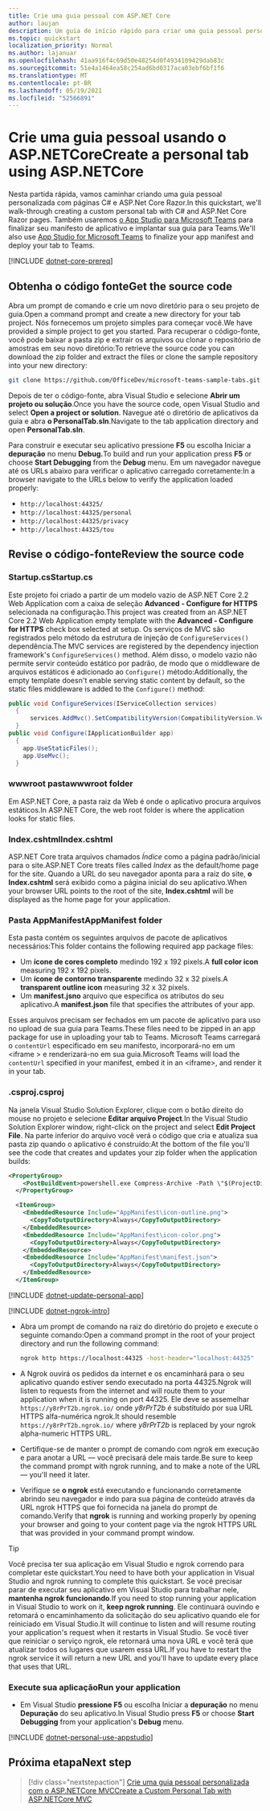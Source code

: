 ```yaml
---
title: Crie uma guia pessoal com ASP.NET Core
author: laujan
description: Um guia de início rápido para criar uma guia pessoal personalizada com ASP.NET Core.
ms.topic: quickstart
localization_priority: Normal
ms.author: lajanuar
ms.openlocfilehash: 41aa916f4c69d50e48254d0f4934109429dab83c
ms.sourcegitcommit: 51e4a1464ea58c254ad6bd0317aca03ebf6bf1f6
ms.translationtype: MT
ms.contentlocale: pt-BR
ms.lasthandoff: 05/19/2021
ms.locfileid: "52566891"
---
```

# <a name="create-a-personal-tab-using-aspnetcore"></a><span data-ttu-id="ffee2-103">Crie uma guia pessoal usando o ASP.NETCore</span><span class="sxs-lookup"><span data-stu-id="ffee2-103">Create a personal tab using ASP.NETCore</span></span>

<span data-ttu-id="ffee2-104">Nesta partida rápida, vamos caminhar criando uma guia pessoal personalizada com páginas C# e ASP.Net Core Razor.</span><span class="sxs-lookup"><span data-stu-id="ffee2-104">In this quickstart, we'll walk-through creating a custom personal tab with C# and ASP.Net Core Razor pages.</span></span> <span data-ttu-id="ffee2-105">Também usaremos [o App Studio para Microsoft Teams](~/concepts/build-and-test/app-studio-overview.md) para finalizar seu manifesto de aplicativo e implantar sua guia para Teams.</span><span class="sxs-lookup"><span data-stu-id="ffee2-105">We'll also use [App Studio for Microsoft Teams](~/concepts/build-and-test/app-studio-overview.md) to finalize your app manifest and deploy your tab to Teams.</span></span>

[!INCLUDE [dotnet-core-prereq](~/includes/tabs/dotnet-core-prereq.md)]

## <a name="get-the-source-code"></a><span data-ttu-id="ffee2-106">Obtenha o código fonte</span><span class="sxs-lookup"><span data-stu-id="ffee2-106">Get the source code</span></span>

<span data-ttu-id="ffee2-107">Abra um prompt de comando e crie um novo diretório para o seu projeto de guia.</span><span class="sxs-lookup"><span data-stu-id="ffee2-107">Open a command prompt and create a new directory for your tab project.</span></span> <span data-ttu-id="ffee2-108">Nós fornecemos um projeto simples para começar você.</span><span class="sxs-lookup"><span data-stu-id="ffee2-108">We have provided a simple project to get you started.</span></span> <span data-ttu-id="ffee2-109">Para recuperar o código-fonte, você pode baixar a pasta zip e extrair os arquivos ou clonar o repositório de amostras em seu novo diretório:</span><span class="sxs-lookup"><span data-stu-id="ffee2-109">To retrieve the source code you can download the zip folder and extract the files or clone the sample repository into your new directory:</span></span>

```bash
git clone https://github.com/OfficeDev/microsoft-teams-sample-tabs.git
```

<span data-ttu-id="ffee2-110">Depois de ter o código-fonte, abra Visual Studio e selecione **Abrir um projeto ou solução**.</span><span class="sxs-lookup"><span data-stu-id="ffee2-110">Once you have the source code, open Visual Studio and select **Open a project or solution**.</span></span> <span data-ttu-id="ffee2-111">Navegue até o diretório de aplicativos da guia e abra **o PersonalTab.sln**.</span><span class="sxs-lookup"><span data-stu-id="ffee2-111">Navigate to the tab application directory and open **PersonalTab.sln**.</span></span>

<span data-ttu-id="ffee2-112">Para construir e executar seu aplicativo pressione **F5** ou escolha Iniciar a **depuração** no menu **Debug.**</span><span class="sxs-lookup"><span data-stu-id="ffee2-112">To build and run your application press **F5** or choose **Start Debugging** from the **Debug** menu.</span></span> <span data-ttu-id="ffee2-113">Em um navegador navegue até os URLs abaixo para verificar o aplicativo carregado corretamente:</span><span class="sxs-lookup"><span data-stu-id="ffee2-113">In a browser navigate to the URLs below to verify the application loaded properly:</span></span>

- `http://localhost:44325/`
- `http://localhost:44325/personal`
- `http://localhost:44325/privacy`
- `http://localhost:44325/tou`

## <a name="review-the-source-code"></a><span data-ttu-id="ffee2-114">Revise o código-fonte</span><span class="sxs-lookup"><span data-stu-id="ffee2-114">Review the source code</span></span>

### <a name="startupcs"></a><span data-ttu-id="ffee2-115">Startup.cs</span><span class="sxs-lookup"><span data-stu-id="ffee2-115">Startup.cs</span></span>

<span data-ttu-id="ffee2-116">Este projeto foi criado a partir de um modelo vazio de ASP.NET Core 2.2 Web Application com a caixa de seleção **Advanced - Configure for HTTPS** selecionada na configuração.</span><span class="sxs-lookup"><span data-stu-id="ffee2-116">This project was created from an ASP.NET Core 2.2 Web Application empty template with the **Advanced - Configure for HTTPS** check box selected at setup.</span></span> <span data-ttu-id="ffee2-117">Os serviços de MVC são registrados pelo método da estrutura de injeção de `ConfigureServices()` dependência.</span><span class="sxs-lookup"><span data-stu-id="ffee2-117">The MVC services are registered by the dependency injection framework's `ConfigureServices()` method.</span></span> <span data-ttu-id="ffee2-118">Além disso, o modelo vazio não permite servir conteúdo estático por padrão, de modo que o middleware de arquivos estáticos é adicionado ao `Configure()` método:</span><span class="sxs-lookup"><span data-stu-id="ffee2-118">Additionally, the empty template doesn't enable serving static content by default, so the static files middleware is added to the `Configure()` method:</span></span>

```csharp
public void ConfigureServices(IServiceCollection services)
  {
      services.AddMvc().SetCompatibilityVersion(CompatibilityVersion.Version_2_2);
  }
public void Configure(IApplicationBuilder app)
  {
    app.UseStaticFiles();
    app.UseMvc();
  }
```

### <a name="wwwroot-folder"></a><span data-ttu-id="ffee2-119">wwwroot pasta</span><span class="sxs-lookup"><span data-stu-id="ffee2-119">wwwroot folder</span></span>

<span data-ttu-id="ffee2-120">Em ASP.NET Core, a pasta raiz da Web é onde o aplicativo procura arquivos estáticos.</span><span class="sxs-lookup"><span data-stu-id="ffee2-120">In ASP.NET Core, the web root folder is where the application looks for static files.</span></span>

### <a name="indexcshtml"></a><span data-ttu-id="ffee2-121">Index.cshtml</span><span class="sxs-lookup"><span data-stu-id="ffee2-121">Index.cshtml</span></span>

<span data-ttu-id="ffee2-122">ASP.NET Core trata arquivos chamados *Índice* como a página padrão/inicial para o site.</span><span class="sxs-lookup"><span data-stu-id="ffee2-122">ASP.NET Core treats files called *Index* as the default/home page for the site.</span></span> <span data-ttu-id="ffee2-123">Quando a URL do seu navegador aponta para a raiz do site, **o Index.cshtml** será exibido como a página inicial do seu aplicativo.</span><span class="sxs-lookup"><span data-stu-id="ffee2-123">When your browser URL points to the root of the site, **Index.cshtml** will be displayed as the home page for your application.</span></span>

### <a name="appmanifest-folder"></a><span data-ttu-id="ffee2-124">Pasta AppManifest</span><span class="sxs-lookup"><span data-stu-id="ffee2-124">AppManifest folder</span></span>

<span data-ttu-id="ffee2-125">Esta pasta contém os seguintes arquivos de pacote de aplicativos necessários:</span><span class="sxs-lookup"><span data-stu-id="ffee2-125">This folder contains the following required app package files:</span></span>

- <span data-ttu-id="ffee2-126">Um **ícone de cores completo** medindo 192 x 192 pixels.</span><span class="sxs-lookup"><span data-stu-id="ffee2-126">A **full color icon** measuring 192 x 192 pixels.</span></span>
- <span data-ttu-id="ffee2-127">Um **ícone de contorno transparente** medindo 32 x 32 pixels.</span><span class="sxs-lookup"><span data-stu-id="ffee2-127">A **transparent outline icon** measuring 32 x 32 pixels.</span></span>
- <span data-ttu-id="ffee2-128">Um **manifest.jsno** arquivo que especifica os atributos do seu aplicativo.</span><span class="sxs-lookup"><span data-stu-id="ffee2-128">A **manifest.json** file that specifies the attributes of your app.</span></span>

<span data-ttu-id="ffee2-129">Esses arquivos precisam ser fechados em um pacote de aplicativo para uso no upload de sua guia para Teams.</span><span class="sxs-lookup"><span data-stu-id="ffee2-129">These files need to be zipped in an app package for use in uploading your tab to Teams.</span></span> <span data-ttu-id="ffee2-130">Microsoft Teams carregará o `contentUrl` especificado em seu manifesto, incorporará-no em um <iframe \> e renderizará-no em sua guia.</span><span class="sxs-lookup"><span data-stu-id="ffee2-130">Microsoft Teams will load the `contentUrl` specified in your manifest, embed it in an <iframe\>, and render it in your tab.</span></span>

### <a name="csproj"></a><span data-ttu-id="ffee2-131">.csproj</span><span class="sxs-lookup"><span data-stu-id="ffee2-131">.csproj</span></span>

<span data-ttu-id="ffee2-132">Na janela Visual Studio Solution Explorer, clique com o botão direito do mouse no projeto e selecione **Editar arquivo Project**.</span><span class="sxs-lookup"><span data-stu-id="ffee2-132">In the Visual Studio Solution Explorer window, right-click on the project and select **Edit Project File**.</span></span> <span data-ttu-id="ffee2-133">Na parte inferior do arquivo você verá o código que cria e atualiza sua pasta zip quando o aplicativo é construído:</span><span class="sxs-lookup"><span data-stu-id="ffee2-133">At the bottom of the file you'll see the code that creates and updates your zip folder when the application builds:</span></span>

```xml
<PropertyGroup>
    <PostBuildEvent>powershell.exe Compress-Archive -Path \"$(ProjectDir)AppManifest\*\" -DestinationPath \"$(TargetDir)tab.zip\" -Force</PostBuildEvent>
  </PropertyGroup>

  <ItemGroup>
    <EmbeddedResource Include="AppManifest\icon-outline.png">
      <CopyToOutputDirectory>Always</CopyToOutputDirectory>
    </EmbeddedResource>
    <EmbeddedResource Include="AppManifest\icon-color.png">
      <CopyToOutputDirectory>Always</CopyToOutputDirectory>
    </EmbeddedResource>
    <EmbeddedResource Include="AppManifest\manifest.json">
      <CopyToOutputDirectory>Always</CopyToOutputDirectory>
    </EmbeddedResource>
  </ItemGroup>
```

[!INCLUDE  [dotnet-update-personal-app](~/includes/tabs/dotnet-update-personal-app.md)]

[!INCLUDE [dotnet-ngrok-intro](~/includes/tabs/dotnet-ngrok-intro.md)]

- <span data-ttu-id="ffee2-134">Abra um prompt de comando na raiz do diretório do projeto e execute o seguinte comando:</span><span class="sxs-lookup"><span data-stu-id="ffee2-134">Open a command prompt in the root of your project directory and run the following command:</span></span>

    ```bash
    ngrok http https://localhost:44325 -host-header="localhost:44325"
    ```

- <span data-ttu-id="ffee2-135">A Ngrok ouvirá os pedidos da internet e os encaminhará para o seu aplicativo quando estiver sendo executado na porta 44325.</span><span class="sxs-lookup"><span data-stu-id="ffee2-135">Ngrok will listen to requests from the internet and will route them to your application when it is running on port 44325.</span></span>  <span data-ttu-id="ffee2-136">Ele deve se assemelhar `https://y8rPrT2b.ngrok.io/` onde *y8rPrT2b* é substituído por sua URL HTTPS alfa-numérica ngrok.</span><span class="sxs-lookup"><span data-stu-id="ffee2-136">It should resemble `https://y8rPrT2b.ngrok.io/` where *y8rPrT2b* is replaced by your ngrok alpha-numeric HTTPS URL.</span></span>

- <span data-ttu-id="ffee2-137">Certifique-se de manter o prompt de comando com ngrok em execução e para anotar a URL — você precisará dele mais tarde.</span><span class="sxs-lookup"><span data-stu-id="ffee2-137">Be sure to keep the command prompt with ngrok running, and to make a note of the URL — you'll need it later.</span></span>

- <span data-ttu-id="ffee2-138">Verifique se **o ngrok** está executando e funcionando corretamente abrindo seu navegador e indo para sua página de conteúdo através da URL ngrok HTTPS que foi fornecida na janela do prompt de comando.</span><span class="sxs-lookup"><span data-stu-id="ffee2-138">Verify that **ngrok** is running and working properly by opening your browser and going to your content page via the ngrok HTTPS URL that was provided in your command prompt window.</span></span>

>[!TIP]
><span data-ttu-id="ffee2-139">Você precisa ter sua aplicação em Visual Studio e ngrok correndo para completar este quickstart.</span><span class="sxs-lookup"><span data-stu-id="ffee2-139">You need to have both your application in Visual Studio and ngrok running to complete this quickstart.</span></span> <span data-ttu-id="ffee2-140">Se você precisar parar de executar seu aplicativo em Visual Studio para trabalhar nele, **mantenha ngrok funcionando**.</span><span class="sxs-lookup"><span data-stu-id="ffee2-140">If you need to stop running your application in Visual Studio to work on it, **keep ngrok running**.</span></span> <span data-ttu-id="ffee2-141">Ele continuará ouvindo e retomará o encaminhamento da solicitação do seu aplicativo quando ele for reiniciado em Visual Studio.</span><span class="sxs-lookup"><span data-stu-id="ffee2-141">It will continue to listen and will resume routing your application's request when it restarts in Visual Studio.</span></span> <span data-ttu-id="ffee2-142">Se você tiver que reiniciar o serviço ngrok, ele retornará uma nova URL e você terá que atualizar todos os lugares que usarem essa URL.</span><span class="sxs-lookup"><span data-stu-id="ffee2-142">If you have to restart the ngrok service it will return a new URL and you'll have to update every place that uses that URL.</span></span>

### <a name="run-your-application"></a><span data-ttu-id="ffee2-143">Execute sua aplicação</span><span class="sxs-lookup"><span data-stu-id="ffee2-143">Run your application</span></span>

- <span data-ttu-id="ffee2-144">Em Visual Studio **pressione F5** ou escolha Iniciar a **depuração** no menu **Depuração** do seu aplicativo.</span><span class="sxs-lookup"><span data-stu-id="ffee2-144">In Visual Studio press **F5** or choose **Start Debugging** from your application's **Debug** menu.</span></span>

[!INCLUDE [dotnet-personal-use-appstudio](~/includes/tabs/dotnet-personal-use-appstudio.md)]

## <a name="next-step"></a><span data-ttu-id="ffee2-145">Próxima etapa</span><span class="sxs-lookup"><span data-stu-id="ffee2-145">Next step</span></span>

> [!div class="nextstepaction"]
> [<span data-ttu-id="ffee2-146">Crie uma guia pessoal personalizada com o ASP.NETCore MVC</span><span class="sxs-lookup"><span data-stu-id="ffee2-146">Create a Custom Personal Tab with ASP.NETCore MVC</span></span>](~/tabs/quickstarts/create-personal-tab-dotnet-core-mvc.md)
